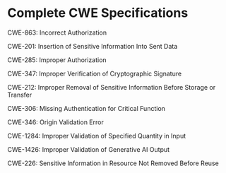 

# Complete CWE Specifications

CWE-863: Incorrect Authorization

CWE-201: Insertion of Sensitive Information Into Sent Data

CWE-285: Improper Authorization

CWE-347: Improper Verification of Cryptographic Signature

CWE-212: Improper Removal of Sensitive Information Before Storage or Transfer

CWE-306: Missing Authentication for Critical Function

CWE-346: Origin Validation Error

CWE-1284: Improper Validation of Specified Quantity in Input

CWE-1426: Improper Validation of Generative AI Output

CWE-226: Sensitive Information in Resource Not Removed Before Reuse